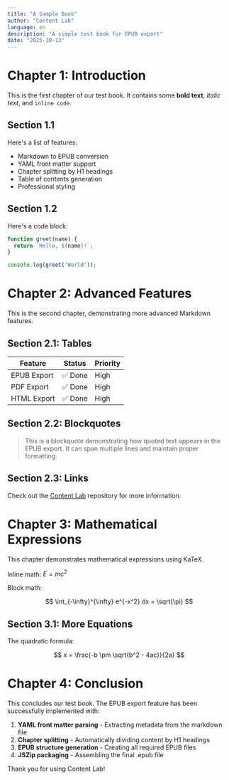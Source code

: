 ```yaml
---
title: "A Sample Book"
author: "Content Lab"
language: en
description: "A simple test book for EPUB export"
date: "2025-10-13"
---
```


# Chapter 1: Introduction

This is the first chapter of our test book. It contains some **bold text**, _italic text_, and `inline code`.

## Section 1.1

Here's a list of features:

- Markdown to EPUB conversion
- YAML front matter support
- Chapter splitting by H1 headings
- Table of contents generation
- Professional styling

## Section 1.2

Here's a code block:

```javascript
function greet(name) {
  return `Hello, ${name}!`;
}

console.log(greet('World'));
```

# Chapter 2: Advanced Features

This is the second chapter, demonstrating more advanced Markdown features.

## Section 2.1: Tables

| Feature | Status | Priority |
|---------|--------|----------|
| EPUB Export | ✅ Done | High |
| PDF Export | ✅ Done | High |
| HTML Export | ✅ Done | High |

## Section 2.2: Blockquotes

> This is a blockquote demonstrating how quoted text appears in the EPUB export.
> It can span multiple lines and maintain proper formatting.

## Section 2.3: Links

Check out the [Content Lab](https://github.com/mbehringer/content-lab) repository for more information.

# Chapter 3: Mathematical Expressions

This chapter demonstrates mathematical expressions using KaTeX.

Inline math: $E = mc^2$

Block math:

$$
\int_{-\infty}^{\infty} e^{-x^2} dx = \sqrt{\pi}
$$

## Section 3.1: More Equations

The quadratic formula:

$$
x = \frac{-b \pm \sqrt{b^2 - 4ac}}{2a}
$$

# Chapter 4: Conclusion

This concludes our test book. The EPUB export feature has been successfully implemented with:

1. **YAML front matter parsing** - Extracting metadata from the markdown file
2. **Chapter splitting** - Automatically dividing content by H1 headings
3. **EPUB structure generation** - Creating all required EPUB files
4. **JSZip packaging** - Assembling the final .epub file

Thank you for using Content Lab!
